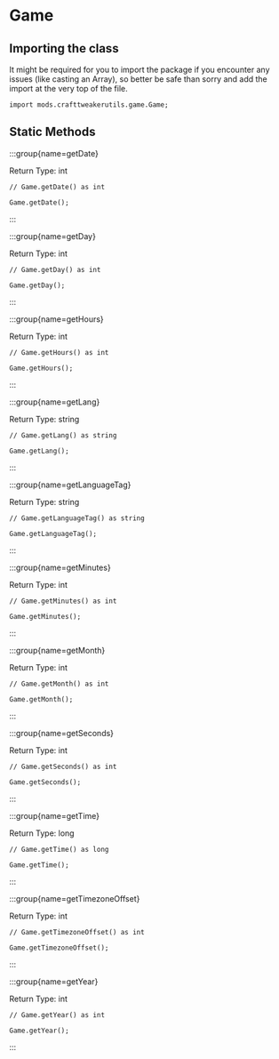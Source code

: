# Game

## Importing the class

It might be required for you to import the package if you encounter any issues (like casting an Array), so better be safe than sorry and add the import at the very top of the file.
```zenscript
import mods.crafttweakerutils.game.Game;
```


## Static Methods

:::group{name=getDate}

Return Type: int

```zenscript
// Game.getDate() as int

Game.getDate();
```

:::

:::group{name=getDay}

Return Type: int

```zenscript
// Game.getDay() as int

Game.getDay();
```

:::

:::group{name=getHours}

Return Type: int

```zenscript
// Game.getHours() as int

Game.getHours();
```

:::

:::group{name=getLang}

Return Type: string

```zenscript
// Game.getLang() as string

Game.getLang();
```

:::

:::group{name=getLanguageTag}

Return Type: string

```zenscript
// Game.getLanguageTag() as string

Game.getLanguageTag();
```

:::

:::group{name=getMinutes}

Return Type: int

```zenscript
// Game.getMinutes() as int

Game.getMinutes();
```

:::

:::group{name=getMonth}

Return Type: int

```zenscript
// Game.getMonth() as int

Game.getMonth();
```

:::

:::group{name=getSeconds}

Return Type: int

```zenscript
// Game.getSeconds() as int

Game.getSeconds();
```

:::

:::group{name=getTime}

Return Type: long

```zenscript
// Game.getTime() as long

Game.getTime();
```

:::

:::group{name=getTimezoneOffset}

Return Type: int

```zenscript
// Game.getTimezoneOffset() as int

Game.getTimezoneOffset();
```

:::

:::group{name=getYear}

Return Type: int

```zenscript
// Game.getYear() as int

Game.getYear();
```

:::

